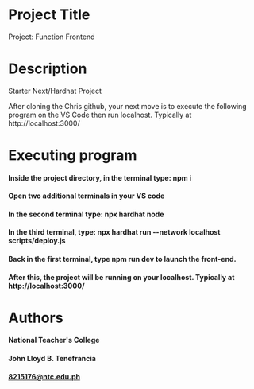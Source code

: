 # Project Title
Project: Function Frontend

# Description
Starter Next/Hardhat Project

After cloning the Chris github, your next move is to execute the following program on the VS Code then run localhost. Typically at http://localhost:3000/

# Executing program
#### Inside the project directory, in the terminal type: npm i
#### Open two additional terminals in your VS code
#### In the second terminal type: npx hardhat node
#### In the third terminal, type: npx hardhat run --network localhost scripts/deploy.js
#### Back in the first terminal, type npm run dev to launch the front-end.
#### After this, the project will be running on your localhost. Typically at http://localhost:3000/

# Authors
#### National Teacher's College
#### John Lloyd B. Tenefrancia
#### 8215176@ntc.edu.ph
